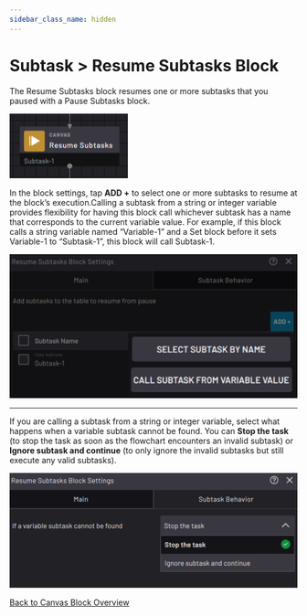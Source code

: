 ```yaml
---
sidebar_class_name: hidden
---
```


# Subtask \> Resume Subtasks Block

The Resume Subtasks block resumes one or more subtasks that you paused with a Pause Subtasks block.

![](../Images/TaskCanvasBlockGlossary/Canvas-ResumeSubtasks-Block.png)

In the block settings, tap **ADD +** to select one or more subtasks to resume at the block’s execution.Calling a subtask from a string or integer variable provides flexibility for having this block call whichever subtask has a name that corresponds to the current variable value. For example, if this block calls a string variable named “Variable-1” and a Set block before it sets Variable-1 to “Subtask-1”, this block will call Subtask-1.

![](../Images/TaskCanvasBlockGlossary/Canvas-ResumeSubtasks-Settings-Main.png)

---

If you are calling a subtask from a string or integer variable, select what happens when a variable subtask cannot be found. You can **Stop the task** \(to stop the task as soon as the flowchart encounters an invalid subtask\) or **Ignore subtask and continue** \(to only ignore the invalid subtasks but still execute any valid subtasks\).

![](../Images/TaskCanvasBlockGlossary/Canvas-ResumeSubtasks-Settings-SubtaskBehavior.png)

[Back to Canvas Block Overview](Canvas-Overview.md)

